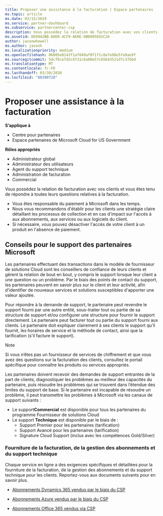 ```yaml
---
title: Proposer une assistance à la facturation | Espace partenaires
ms.topic: article
ms.date: 03/15/2019
ms.service: partner-dashboard
ms.subservice: partnercenter-csp
description: Vous possédez la relation de facturation avec vos clients et gérez toute question relative à la facturation.
ms.assetid: DE0942BB-A0D0-4CF9-A60E-0BD095692C26
author: jasonwhowell
ms.author: jasonh
ms.localizationpriority: medium
ms.openlocfilehash: 06005e8143f1af049af0f1f1c8a7e96e5fa9ae9f
ms.sourcegitcommit: 5dcf8cefd2c4731c6a80e57c65b43521d7c37b6d
ms.translationtype: MT
ms.contentlocale: fr-FR
ms.lasthandoff: 03/30/2020
ms.locfileid: "80390728"
---
```

# <a name="provide-billing-support"></a>Proposer une assistance à la facturation

**S’applique à**

-  Centre pour partenaires
-  Espace partenaires de Microsoft Cloud for US Government

**Rôles appropriés**
-   Administrateur global
-   Administrateur des utilisateurs
-   Agent du support technique
-   Administration de facturation
-   Commercial

Vous possédez la relation de facturation avec vos clients et vous êtes tenu de répondre à toutes leurs questions relatives à la facturation.

-   Vous êtes responsable du paiement à Microsoft dans les temps.
-   Nous vous recommandons d'établir pour les clients une stratégie claire détaillant les processus de collection et en cas d'impact sur l'accès à aux abonnements, aux services ou aux logiciels du client.
-   Si nécessaire, vous pouvez désactiver l'accès de votre client à un produit en l'absence de paiement.

## <a name="microsoft-partner-support-guidance"></a>Conseils pour le support des partenaires Microsoft

Les partenaires effectuant des transactions dans le modèle de fournisseur de solutions Cloud sont les conseillers de confiance de leurs clients et gèrent la relation de bout en bout, y compris le support lorsque leur client a une question ou un problème. Par le biais des points de contact du support, les partenaires peuvent en savoir plus sur le client et leur activité, afin d'identifier de nouveaux services et solutions susceptibles d'apporter une valeur ajoutée.

Pour répondre à la demande de support, le partenaire peut revendre le support fourni par une autre entité, sous-traiter tout ou partie de sa structure de support et/ou configurer une structure pour fournir le support directement.  Le partenaire peut facturer tout ou partie du support fourni aux clients. Le partenaire doit expliquer clairement à ses clients le support qu’il fournit, les horaires de service et la méthode de contact, ainsi que la tarification (s'il facture le support). 

>[!Note]
>Si vous n’êtes pas un fournisseur de services de chiffrement et que vous avez des questions sur la facturation des clients, consultez le portail spécifique pour connaître les produits ou services appropriés.

Les partenaires doivent recevoir des demandes de support entrantes de la part de clients, diagnostiquer les problèmes au meilleur des capacités du partenaire, puis résoudre les problèmes qui se trouvent dans l’étendue des limites du support de base. Si le partenaire est incapable de résoudre un problème, il peut transmettre les problèmes à Microsoft via les canaux de support suivants :

- Le support**Commercial** est disponible pour tous les partenaires du programme Fournisseur de solutions Cloud
-   Le support **Technique** est disponible par le biais de :
    -   Support Premier pour les partenaires (tarification)
    -   Support Avancé pour les partenaires (tarification)
    -   Signature Cloud Support (inclus avec les compétences Gold/Silver)

### <a name="providing-billing-subscription-management-and-technical-support"></a>Fourniture de la facturation, de la gestion des abonnements et du support technique 

Chaque service en ligne a des exigences spécifiques et détaillées pour la fourniture de la facturation, de la gestion des abonnements et du support technique pour les clients. Reportez-vous aux documents suivants pour en savoir plus.

-   [Abonnements Dynamics 365 vendus par le biais du CSP](https://www.microsoftpartnercommunity.com/t5/CSP/Microsoft-Partner-Support-Guidance/m-p/5262#M30)

-   [Abonnements Azure vendus par le biais du CSP](https://www.microsoftpartnercommunity.com/t5/CSP/Microsoft-Partner-Support-Guidance/m-p/5263#M31)

-   [Abonnements Office 365 vendus via CSP](https://www.microsoftpartnercommunity.com/t5/CSP/Microsoft-Partner-Support-Guidance/m-p/5264#M32)
 

